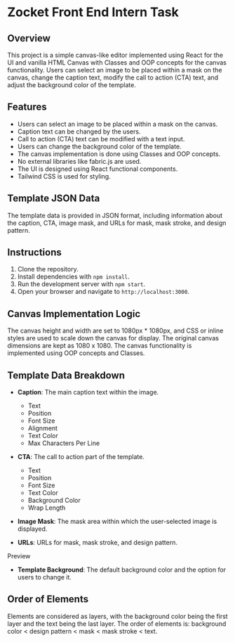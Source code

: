 # Zocket Front End Intern Task

## Overview
This project is a simple canvas-like editor implemented using React for the UI and vanilla HTML Canvas with Classes and OOP concepts for the canvas functionality. Users can select an image to be placed within a mask on the canvas, change the caption text, modify the call to action (CTA) text, and adjust the background color of the template.

## Features
- Users can select an image to be placed within a mask on the canvas.
- Caption text can be changed by the users.
- Call to action (CTA) text can be modified with a text input.
- Users can change the background color of the template.
- The canvas implementation is done using Classes and OOP concepts.
- No external libraries like fabric.js are used.
- The UI is designed using React functional components.
- Tailwind CSS is used for styling.

## Template JSON Data
The template data is provided in JSON format, including information about the caption, CTA, image mask, and URLs for mask, mask stroke, and design pattern.

## Instructions
1. Clone the repository.
2. Install dependencies with `npm install`.
3. Run the development server with `npm start`.
4. Open your browser and navigate to `http://localhost:3000`.

## Canvas Implementation Logic
The canvas height and width are set to 1080px * 1080px, and CSS or inline styles are used to scale down the canvas for display. The original canvas dimensions are kept as 1080 x 1080. The canvas functionality is implemented using OOP concepts and Classes.

## Template Data Breakdown
- **Caption**: The main caption text within the image.
  - Text
  - Position
  - Font Size
  - Alignment
  - Text Color
  - Max Characters Per Line

- **CTA**: The call to action part of the template.
  - Text
  - Position
  - Font Size
  - Text Color
  - Background Color
  - Wrap Length

- **Image Mask**: The mask area within which the user-selected image is displayed.

- **URLs**: URLs for mask, mask stroke, and design pattern.

Preview 



- **Template Background**: The default background color and the option for users to change it.


## Order of Elements
Elements are considered as layers, with the background color being the first layer and the text being the last layer. The order of elements is: background color < design pattern < mask < mask stroke < text.
